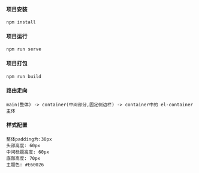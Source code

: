 #### 项目安装

```
npm install
```

#### 项目运行
```
npm run serve
```

#### 项目打包
```
npm run build
```

#### 路由走向

```
main(整体) -> container(中间部分,固定侧边栏) -> container中的 el-container主体 
```

#### 样式配置

```
整体padding为:30px
头部高度: 60px
中间标题高度: 60px
底部高度: 70px
主题色: #E60026
```



